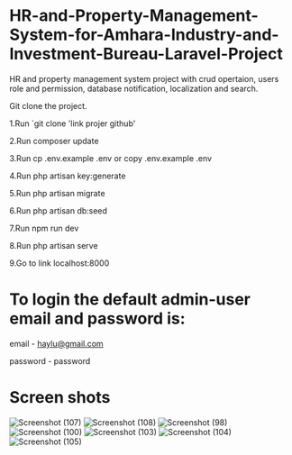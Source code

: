 # HR-and-Property-Management-System-for-Amhara-Industry-and-Investment-Bureau-Laravel-Project
HR and property management system project with crud opertaion, users role and permission, database notification, localization and search.

Git clone the project. 

1.Run `git clone 'link projer github'

2.Run composer update

3.Run cp .env.example .env or copy .env.example .env

4.Run php artisan key:generate

5.Run php artisan migrate

6.Run php artisan db:seed

7.Run npm run dev

8.Run php artisan serve

9.Go to link localhost:8000

# To login the default admin-user email and password is:

email - haylu@gmail.com

password - password

# Screen shots
![Screenshot (107)](https://github.com/noya-prog/HR-and-Property-Management-System-for-Amhara-Industry-and-Investment-Bureau-Laravel-Project/assets/66878307/6a3ea92a-5194-498b-832f-bff5e2bc5815)
![Screenshot (108)](https://github.com/noya-prog/HR-and-Property-Management-System-for-Amhara-Industry-and-Investment-Bureau-Laravel-Project/assets/66878307/be95acd5-c0e6-4b58-a068-c0a0f295493b)
![Screenshot (98)](https://github.com/noya-prog/HR-and-Property-Management-System-for-Amhara-Industry-and-Investment-Bureau-Laravel-Project/assets/66878307/7edb3119-8eb6-4830-8598-36910194577f)
![Screenshot (100)](https://github.com/noya-prog/HR-and-Property-Management-System-for-Amhara-Industry-and-Investment-Bureau-Laravel-Project/assets/66878307/d0e1d8fd-ba43-4ff6-8939-22d7378cf86d)
![Screenshot (103)](https://github.com/noya-prog/HR-and-Property-Management-System-for-Amhara-Industry-and-Investment-Bureau-Laravel-Project/assets/66878307/788caf4c-39e8-495d-bd8b-9575e147ce19)
![Screenshot (104)](https://github.com/noya-prog/HR-and-Property-Management-System-for-Amhara-Industry-and-Investment-Bureau-Laravel-Project/assets/66878307/1affc664-76da-4b40-9be1-16c6499c1ebf)
![Screenshot (105)](https://github.com/noya-prog/HR-and-Property-Management-System-for-Amhara-Industry-and-Investment-Bureau-Laravel-Project/assets/66878307/54e59d4e-6bae-4436-9716-68fe07c51dc2)

